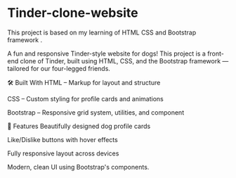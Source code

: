 # Tinder-clone-website
This project is based on my learning of HTML CSS and Bootstrap framework . 

A fun and responsive Tinder-style website for dogs! This project is a front-end clone of Tinder, built using HTML, CSS, and the Bootstrap framework — tailored for our four-legged friends.


🛠️ Built With
HTML – Markup for layout and structure

CSS – Custom styling for profile cards and animations

Bootstrap – Responsive grid system, utilities, and component


🎯 Features
Beautifully designed dog profile cards

Like/Dislike buttons with hover effects

Fully responsive layout across devices

Modern, clean UI using Bootstrap's components.

